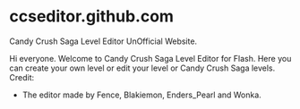 # ccseditor.github.com
Candy Crush Saga Level Editor UnOfficial Website.

Hi everyone. Welcome to Candy Crush Saga Level Editor for Flash. Here you can create your own level or edit your level or Candy Crush Saga levels.
Credit:

- The editor made by Fence, Blakiemon, Enders_Pearl and Wonka.
